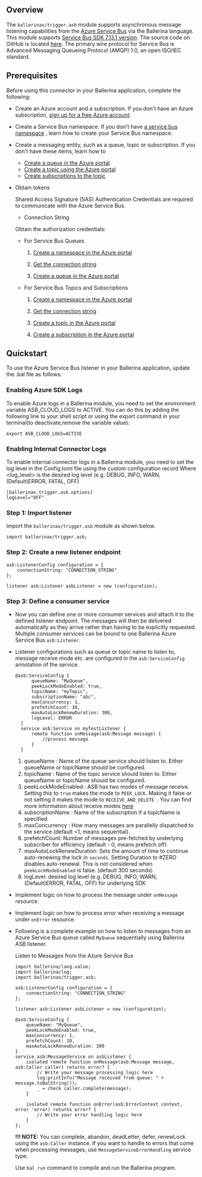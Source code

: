 ## Overview

The `ballerinax/trigger.asb` module supports asynchronous message listening capabilities from the [Azure Service Bus](https://learn.microsoft.com/en-us/java/api/com.azure.messaging.servicebus?view=azure-java-stable) via the Ballerina language. 
This module supports [Service Bus SDK 7.13.1 version](https://learn.microsoft.com/en-us/java/api/com.azure.messaging.servicebus?view=azure-java-stable). 
The source code on GitHub is located [here](https://github.com/Azure/azure-sdk-for-java/tree/main/sdk/servicebus/microsoft-azure-servicebus). 
The primary wire protocol for Service Bus is Advanced Messaging Queueing Protocol (AMQP) 1.0, an open ISO/IEC standard.

## Prerequisites

Before using this connector in your Ballerina application, complete the following:

* Create an Azure account and a subscription. If you don't have an Azure
  subscription, [sign up for a free Azure account](https://azure.microsoft.com/free/).

* Create a Service Bus namespace. If you don't
  have [a service bus namespace](https://docs.microsoft.com/en-us/azure/service-bus-messaging/service-bus-create-namespace-portal)
  , learn how to create your Service Bus namespace.

* Create a messaging entity, such as a queue, topic or subscription. If you don't have these items, learn how to
    * [Create a queue in the Azure portal](https://docs.microsoft.com/en-us/azure/service-bus-messaging/service-bus-quickstart-portal#create-a-queue-in-the-azure-portal)
    * [Create a topic using the Azure portal](https://docs.microsoft.com/en-us/azure/service-bus-messaging/service-bus-quickstart-topics-subscriptions-portal#create-a-topic-using-the-azure-portal)
    * [Create subscriptions to the topic](https://docs.microsoft.com/en-us/azure/service-bus-messaging/service-bus-quickstart-topics-subscriptions-portal#create-subscriptions-to-the-topic)

* Obtain tokens

  Shared Access Signature (SAS) Authentication Credentials are required to communicate with the Azure Service Bus.
    * Connection String

  Obtain the authorization credentials:
    * For Service Bus Queues

        1. [Create a namespace in the Azure portal](https://docs.microsoft.com/en-us/azure/service-bus-messaging/service-bus-quickstart-portal#create-a-namespace-in-the-azure-portal)

        2. [Get the connection string](https://docs.microsoft.com/en-us/azure/service-bus-messaging/service-bus-quickstart-portal#get-the-connection-string)

        3. [Create a queue in the Azure portal](https://docs.microsoft.com/en-us/azure/service-bus-messaging/service-bus-quickstart-portal#create-a-queue-in-the-azure-portal)

    * For Service Bus Topics and Subscriptions

        1. [Create a namespace in the Azure portal](https://docs.microsoft.com/en-us/azure/service-bus-messaging/service-bus-quickstart-portal#create-a-namespace-in-the-azure-portal)

        2. [Get the connection string](https://docs.microsoft.com/en-us/azure/service-bus-messaging/service-bus-quickstart-portal#get-the-connection-string)

        3. [Create a topic in the Azure portal](https://docs.microsoft.com/en-us/azure/service-bus-messaging/service-bus-quickstart-topics-subscriptions-portal#create-a-topic-using-the-azure-portal)

        4. [Create a subscription in the Azure portal](https://docs.microsoft.com/en-us/azure/service-bus-messaging/service-bus-quickstart-topics-subscriptions-portal#create-subscriptions-to-the-topic)

## Quickstart

To use the Azure Service Bus listener in your Ballerina application, update the .bal file as follows:

### Enabling Azure SDK Logs
To enable Azure logs in a Ballerina module, you need to set the environment variable ASB_CLOUD_LOGS to ACTIVE. You can do this by adding the following line to your shell script or using the export command in your terminal(to deactivate,remove the variable value):

`export ASB_CLOUD_LOGS=ACTIVE`

### Enabling Internal Connector Logs
To enable internal connector logs in a Ballerina module, you need to set the log level in the Config.toml file using the  custom configuration record Where <log_level> is the desired log level (e.g. DEBUG, INFO, WARN, (Default)ERROR, FATAL, OFF)

```
[ballerinax.trigger.asb.options]
logLevel="OFF"
```

### Step 1: Import listener

Import the `ballerinax/trigger.asb` module as shown below.
```ballerina
import ballerinax/trigger.asb;
```

### Step 2: Create a new listener endpoint
```ballerina
asb:ListenerConfig configuration = {
    connectionString: "CONNECTION_STRING"
};

listener asb:Listener asbListener = new (configuration);
```

### Step 3: Define a consumer service 

* Now you can define one or more consumer services and attach it to the defined listener endpoint. The messages will then be delivered automatically as they arrive rather than having to be explicitly requested. Multiple consumer services can be bound to one Ballerina Azure Service Bus `asb:Listener`. 

* Listener configurations such as queue or topic name to listen to, message receive mode etc. are configured in the `asb:ServiceConfig`  annotation of the service. 

  ```ballerina
  @asb:ServiceConfig {
        queueName: "MyQueue",
        peekLockModeEnabled: true,
        topicName: "myTopic",
        subscriptionName: "abc",
        maxConcurrency: 1,
        prefetchCount: 10,
        maxAutoLockRenewDuration: 300,
        logLevel: ERROR
    }
    service asb:Service on myTestListener {
        remote function onMessage(asb:Message message) {
            //process message
        }
    }
  ```

  1. queueName : Name of the queue service should listen to. Either queueName or topicName should be configured. 
  2. topicName : Name of the topic service should listen to. Either queueName or topicName should be configured.
  3. peekLockModeEnabled : ASB has two modes of message receive. Setting this to `true` makes the mode to `PEEK_LOCK`. Making it false or not setting it makes the mode to `RECEIVE_AND_DELETE `. You can find more information about receive
  modes [here](https://docs.microsoft.com/en-us/java/api/com.microsoft.azure.servicebus.receivemode?view=azure-java-stable)
  4. subscriptionName : Name of the subscription if a topicName is specified. 
  5. maxConcurrency : How many messages are parallelly dispatched to the service (default =1, means sequential). 
  6. prefetchCount: Number of messages pre-fetched by underlying subscriber for efficiency (default - 0, means prefetch off) 
  7. maxAutoLockRenewDuration: Sets the amount of time to continue auto-renewing the lock in `seconds`. Setting Duration to #ZERO disables   auto-renewal. This is not considered when `peekLockModeEnabled` is false. (default 300 seconds)
  8. logLevel:  desired log level (e.g. DEBUG, INFO, WARN, (Default)ERROR, FATAL, OFF) for underlying SDK

* Implement logic on how to process the message under `onMessage` resource. 
* Implement logic on how to process error when receiving a message under `onError` resource. 
* Following is a complete example on how to listen to messages from an Azure Service Bus queue called `MyQueue` sequentially using Ballerina ASB listener. 

   Listen to Messages from the Azure Service Bus

    ```ballerina
    import ballerina/lang.value; 
    import ballerina/log;
    import ballerinax/trigger.asb;

    asb:ListenerConfig configuration = {
        connectionString: "CONNECTION_STRING"
    };

    listener asb:Listener asbListener = new (configuration);

    @asb:ServiceConfig {
        queueName: "MyQueue",
        peekLockModeEnabled: true,
        maxConcurrency: 1,
        prefetchCount: 10,
        maxAutoLockRenewDuration: 300
    }
    service asb:MessageService on asbListener {
        isolated remote function onMessage(asb:Message message, asb:Caller caller) returns error? {
            // Write your message processing logic here
            log:printInfo("Message received from queue: " + message.toBalString());
            _ = check caller.complete(message);
        }
  
        isolated remote function onError(asb:ErrorContext context, error 'error) returns error? {
            // Write your error handling logic here
        }
    };
    ```

   **!!! NOTE:**
   You can complete, abandon, deadLetter, defer, renewLock using the `asb:Caller` instance. If you want to handle to errors that come when processing messages, use `MessageServiceErrorHandling` service type.

  Use `bal run` command to compile and run the Ballerina program.
